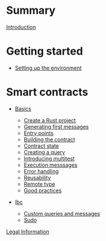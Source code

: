 # Summary

[Introduction](README.md)

# Getting started

- [Setting up the environment](setting-up-env.md)

# Smart contracts

- [Basics](basics.md)

  - [Create a Rust project](basics/create-project.md)
  - [Generating first messages](basics/first-messages.md)
  - [Entry points](basics/entry-points.md)
  - [Building the contract](basics/building-contract.md)
  - [Contract state](basics/state.md)
  - [Creating a query](basics/query.md)
  - [Introducing multitest](basics/multitest-intro.md)
  - [Execution messsages](basics/execute.md)
  - [Error handling](basics/error_handling.md)
  - [Reusability](basics/reusability.md)
  - [Remote type](basics/remote.md)
  - [Good practices](basics/good-practices.md)

- [Ibc](ibc.md)
  - [Custom queries and messages]()
  - [Sudo]()

[Legal Information](impressum.md)
